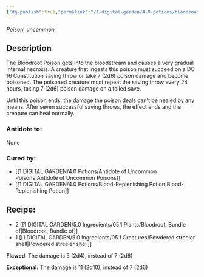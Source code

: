 ```yaml
---
{"dg-publish":true,"permalink":"/1-digital-garden/4-0-potions/bloodroot-poison/","tags":["potion","extracurricular"]}
---
```


*Poison, uncommon* 

## Description

The Bloodroot Poison gets into the bloodstream and causes a very gradual internal necrosis. A creature that ingests this poison must succeed on a DC 16 Constitution saving throw or take 7 (2d6) poison damage and become poisoned. The poisoned creature must repeat the saving throw every 24 hours, taking 7 (2d6) poison damage on a failed save.

Until this poison ends, the damage the poison deals can't be healed by any means. After seven successful saving throws, the effect ends and the creature can heal normally.

### Antidote to: 
None

### Cured by:
- [[1 DIGITAL GARDEN/4.0 Potions/Antidote of Uncommon Poisons\|Antidote of Uncommon Poisons]]
- [[1 DIGITAL GARDEN/4.0 Potions/Blood-Replenishing Potion\|Blood-Replenishing Potion]]

## Recipe:

- 2 [[1 DIGITAL GARDEN/5.0 Ingredients/05.1 Plants/Bloodroot, Bundle of\|Bloodroot, Bundle of]]
- 1 [[1 DIGITAL GARDEN/5.0 Ingredients/05.1 Creatures/Powdered streeler shell\|Powdered streeler shell]]

**Flawed**:
The damage is 5 (2d4), instead of 7 (2d6)

**Exceptional:** 
The damage is 11 (2d10), instead of 7 (2d6)